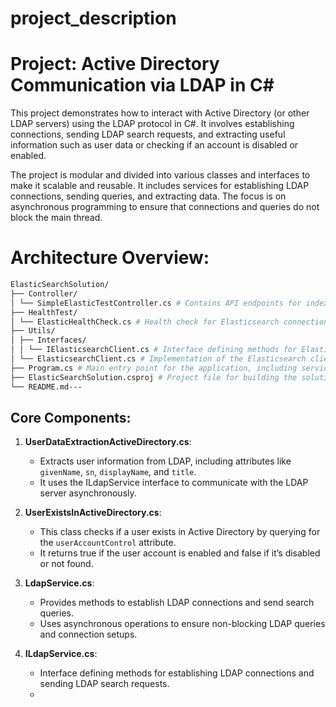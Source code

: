 # project_description 
# Project: Active Directory Communication via LDAP in C#

This project demonstrates how to interact with Active Directory (or other LDAP servers) using the LDAP 
protocol in C#. It involves establishing connections, sending LDAP search requests, and extracting useful 
information such as user data or checking if an account is disabled or enabled.

The project is modular and divided into various classes and interfaces to make it scalable and reusable. 
It includes services for establishing LDAP connections, sending queries, and extracting data. The focus is on 
asynchronous programming to ensure that connections and queries do not block the main thread.

# Architecture Overview:

```bash
ElasticSearchSolution/ 
├── Controller/ 
│ └── SimpleElasticTestController.cs # Contains API endpoints for indexing, retrieving, and searching documents in Elasticsearch 
├── HealthTest/ 
│ └── ElasticHealthCheck.cs # Health check for Elasticsearch connection 
├── Utils/ 
│ ├── Interfaces/ 
│ │ └── IElasticsearchClient.cs # Interface defining methods for Elasticsearch operations 
│ └── ElasticsearchClient.cs # Implementation of the Elasticsearch client, interacting with Elasticsearch APIs 
├── Program.cs # Main entry point for the application, including service registration and health checks 
├── ElasticSearchSolution.csproj # Project file for building the solution 
└── README.md---
```

## Core Components:

1. **UserDataExtractionActiveDirectory.cs**:
   - Extracts user information from LDAP, including attributes like `givenName`, `sn`, `displayName`, and `title`.
   - It uses the ILdapService interface to communicate with the LDAP server asynchronously.

2. **UserExistsInActiveDirectory.cs**:
   - This class checks if a user exists in Active Directory by querying for the `userAccountControl` attribute.
   - It returns true if the user account is enabled and false if it’s disabled or not found.

3. **LdapService.cs**:
   - Provides methods to establish LDAP connections and send search queries.
   - Uses asynchronous operations to ensure non-blocking LDAP queries and connection setups.

4. **ILdapService.cs**:
   - Interface defining methods for establishing LDAP connections and sending LDAP search requests.
   - 
